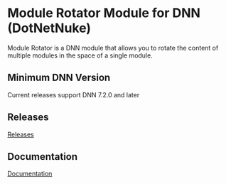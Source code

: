 # Module Rotator Module for DNN (DotNetNuke)

Module Rotator is a DNN module that allows you to rotate the content of multiple modules in the space of a single module.

## Minimum DNN Version

Current releases support DNN 7.2.0 and later

## Releases
[Releases](https://github.com/redtempo/dnnstuff.modulerotator/releases)

## Documentation
[Documentation](https://redtempo.github.io/dnnstuff.modulerotator/)